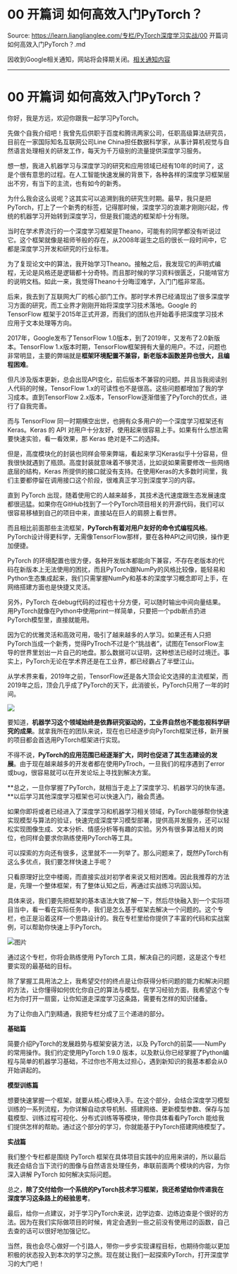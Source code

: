 # 00 开篇词 如何高效入门PyTorch？ 

Source: https://learn.lianglianglee.com/专栏/PyTorch深度学习实战/00 开篇词 如何高效入门PyTorch？.md

因收到Google相关通知，网站将会择期关闭。[相关通知内容](https://lumendatabase.org/notices/44265620)

---

# 00 开篇词 如何高效入门PyTorch？

你好，我是方远，欢迎你跟我一起学习PyTorch。

先做个自我介绍吧！我曾先后供职于百度和腾讯两家公司，任职高级算法研究员，目前在一家国际知名互联网公司Line China担任数据科学家，从事计算机视觉与自然语言处理相关的研发工作，每天为千万级别的流量提供深度学习服务。

想一想，我进入机器学习与深度学习的研究和应用领域已经有10年的时间了，这是个很有意思的过程。在人工智能快速发展的背景下，各种各样的深度学习框架层出不穷，有当下的主流，也有如今的新秀。

为什么我会这么说呢？这其实可以追溯到我的研究生时期。最早，我只是把PyTorch，打上了一个新秀的标签，记得那时候，深度学习的浪潮才刚刚兴起，传统的机器学习开始转到深度学习，但是我们能选的框架却十分有限。

当时在学术界流行的一个深度学习框架是Theano，可能有的同学都没有听说过它。这个框架就像是祖师爷般的存在，从2008年诞生之后的很长一段时间中，它都是深度学习开发和研究的行业标准。

为了复现论文中的算法，我开始学习Theano。接触之后，我发现它的声明式编程，无论是风格还是逻辑都十分奇特。而且那时候的学习资料很匮乏，只能啃官方的说明文档。如此一来，我觉得Theano十分晦涩难学，入门门槛非常高。

后来，我去到了互联网大厂的核心部门工作。那时学术界已经涌现出了很多深度学习方面的研究，而工业界才刚刚开始将深度学习技术落地。Google 的 TensorFlow 框架于2015年正式开源，而我们的团队也开始着手把深度学习技术应用于文本处理等方向。

2017年，Google发布了TensorFlow 1.0版本，到了2019年，又发布了2.0新版本。TensorFlow 1.x版本时期，TensorFlow框架拥有大量的用户。不过，问题也非常明显，主要的弊端就是**框架环境配置不兼容，新老版本函数差异也很大，且编程困难**。

但凡涉及版本更新，总会出现API变化，前后版本不兼容的问题。并且当我阅读别人代码的时候，TensorFlow 1.x的可读性也不是很高。这些问题都增加了我的学习成本。直到TensorFlow 2.x版本，TensorFlow逐渐借鉴了PyTorch的优点，进行了自我完善。

而与 TensorFlow 同一时期横空出世，也拥有众多用户的一个深度学习框架还有 Keras。Keras 的 API 对用户十分友好，使用起来很容易上手。如果有什么想法需要快速实验，看一看效果，那 Keras 绝对是不二的选择。

但是，高度模块化的封装也同样会带来弊端，看起来学习Keras似乎十分容易，但我很快就遇到了瓶颈。高度封装就意味着不够灵活，比如说如果需要修改一些网络底层的结构，Keras 所提供的接口就没有支持。在使用Keras的大多数时间里，我们主要都停留在调用接口这个阶段，很难真正学习到深度学习的内容。

直到 PyTorch 出现，随着使用它的人越来越多，其技术迭代速度跟生态发展速度都很迅猛。如果你在GitHub找到了一个PyTorch项目相关的开源代码，我们可以很容易移植到自己的项目中来，直接站在巨人的肩膀上看世界。

而且相比前面那些主流框架，**PyTorch有着对用户友好的命令式编程风格**。PyTorch设计得更科学，无需像TensorFlow那样，要在各种API之间切换，操作更加便捷。

PyTorch 的环境配置也很方便，各种开发版本都能向下兼容，不存在老版本的代码在新版本上无法使用的困扰，而且PyTorch跟NumPy的风格比较像，能轻易和Python生态集成起来，我们只需掌握NumPy和基本的深度学习概念即可上手，在网络搭建方面也是快捷又灵活。

另外，PyTorch 在debug代码的过程也十分方便，可以随时输出中间向量结果。用PyTorch就像在Python中使用print一样简单，只要把一个pdb断点扔进PyTorch模型里，直接就能用。

因为它的优雅灵活和高效可用，吸引了越来越多的人学习。如果还有人只把PyTorch当成一个新秀，觉得PyTroch不过是个“挑战者”，试图在TensorFlow主导的世界里划出一片自己的地盘。那么数据可以证明，这种想法已经时过境迁。事实上，PyTorch无论在学术界还是在工业界，都已经霸占了半壁江山。

从学术界来看，2019年之前，TensorFlow还是各大顶会论文选择的主流框架，而2019年之后，顶会几乎成了PyTorch的天下，此消彼长，PyTorch只用了一年的时间。

![](assets/c9ab54578dd2405e9c8562a26a4b32df.jpg)

要知道，**机器学习这个领域始终是依靠研究驱动的，工业界自然也不能忽视科学研究的成果**。就拿我所在的团队来说，现在也已经逐步向PyTorch框架迁移，新开展的项目都会首选用PyTorch框架进行实现。

不得不说，**PyTorch的应用范围已经逐渐扩大，同时也促进了其生态建设的发展**。由于现在越来越多的开发者都在使用PyTroch，一旦我们的程序遇到了error或bug，很容易就可以在开发论坛上寻找到解决方案。

**总之，一旦你掌握了PyTorch，就相当于走上了深度学习、机器学习的快车道。**以后学习其他深度学习框架也可以快速入门，融会贯通。

如果你即将或者已经进入了深度学习和机器学习相关领域，PyTorch能够帮你快速实现模型与算法的验证，快速完成深度学习模型部署，提供高并发服务，还可以轻松实现图像生成、文本分析、情感分析等有趣的实验。另外有很多算法相关的岗位，也同样会要求你熟练使用PyTorch等工具。

可以探索的方向还有很多，这里就不一一列举了。那么问题来了，既然PyTorch有这么多优点，我们要怎样快速上手呢？

只看原理好比空中楼阁，而直接实战对初学者来说又相对困难。因此我推荐的方法是，先理一个整体框架，有了整体认知之后，再通过实战练习巩固认知。

具体来说，我们要先把框架的基本语法大致了解一下，然后尽快融入到一个实际项目当中，看一看在实际任务中，我们是怎么基于框架去解决一个问题的。这个专栏，也正是沿着这样一个思路设计的。我在专栏里给你提供了丰富的代码和实战案例，可以帮助你快速上手PyTorch。

![图片](assets/d4d2950559334e8095e68121369873a3.jpg)

通过这个专栏，你将会熟练使用 PyTorch 工具，解决自己的问题，这是这个专栏要实现的最基础的目标。

除了掌握工具用法之上，我希望交付的终点是让你获得分析问题的能力和解决问题的方法，让你懂得如何优化你自己的算法与模型。在学习经验方面，我希望这个专栏为你打开一扇窗，让你知道走深度学习这条路，需要有怎样的知识储备。

为了让你由入门到精通，我把专栏分成了三个递进的部分。

**基础篇**

简要介绍PyTorch的发展趋势与框架安装方法，以及 PyTorch的前菜——NumPy的常用操作。我们约定使用PyTorch 1.9.0 版本，以及默认你已经掌握了Python编程与简单的机器学习基础，不过你也不用太过担心，遇到新知识的我基本都会从0开始讲起的。

**模型训练篇**

想要快速掌握一个框架，就要从核心模块入手。在这个部分，会结合深度学习模型训练的一系列流程，为你详解自动求导机制、搭建网络、更新模型参数、保存与加载模型、训练过程可视化、分布式训练等等模块，带你具体看看PyTorch 能给我们提供怎样的帮助。通过这个部分的学习，你就能基于PyTorch搭建网络模型了。

**实战篇**

我们整个专栏都是围绕 PyTorch 框架在具体项目实践中的应用来讲的，所以最后我还会结合当下流行的图像与自然语言处理任务，串联前面两个模块的内容，为你深入讲解 PyTorch 如何解决实际问题。

总之，**除了交付给你一个系统的PyTorch技术学习框架，我还希望给你传递我在深度学习这条路上的经验思考**。

最后，给你一点建议，对于学习PyTorch来说，边学边查、边练边查是个很好的方法。因为在我们实际做项目的时候，肯定会遇到一些之前没有使用过的函数，自己去查的话可以很好地加强记忆。

当然，我也会尽心做好一个引路人，带你一步步实现课程目标，也期待你能以更加积极的状态投入到本次的学习之旅。现在就让我们一起探索PyTorch，打开深度学习的大门吧！